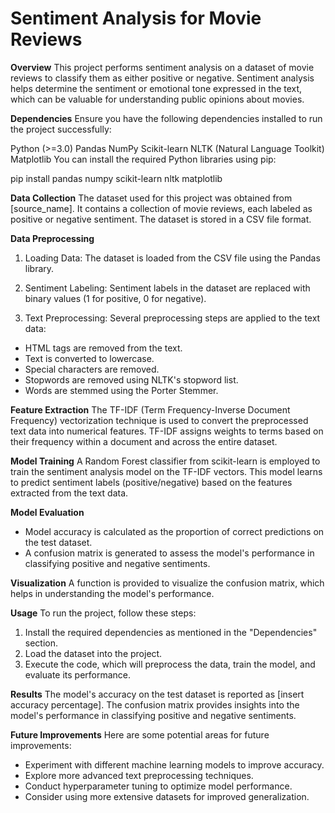 # Sentiment Analysis for Movie Reviews

**Overview**
This project performs sentiment analysis on a dataset of movie reviews to classify them as either positive or negative. Sentiment analysis helps determine the sentiment or emotional tone expressed in the text, which can be valuable for understanding public opinions about movies.

**Dependencies**
Ensure you have the following dependencies installed to run the project successfully:

Python (>=3.0)
Pandas
NumPy
Scikit-learn
NLTK (Natural Language Toolkit)
Matplotlib
You can install the required Python libraries using pip:

pip install pandas numpy scikit-learn nltk matplotlib

**Data Collection**
The dataset used for this project was obtained from [source_name]. It contains a collection of movie reviews, each labeled as positive or negative sentiment. The dataset is stored in a CSV file format.

**Data Preprocessing**
1. Loading Data: The dataset is loaded from the CSV file using the Pandas library.

2. Sentiment Labeling: Sentiment labels in the dataset are replaced with binary values (1 for positive, 0 for negative).

3. Text Preprocessing: Several preprocessing steps are applied to the text data:

* HTML tags are removed from the text.
* Text is converted to lowercase.
* Special characters are removed.
* Stopwords are removed using NLTK's stopword list.
* Words are stemmed using the Porter Stemmer.

**Feature Extraction**
The TF-IDF (Term Frequency-Inverse Document Frequency) vectorization technique is used to convert the preprocessed text data into numerical features. TF-IDF assigns weights to terms based on their frequency within a document and across the entire dataset.

**Model Training**
A Random Forest classifier from scikit-learn is employed to train the sentiment analysis model on the TF-IDF vectors. This model learns to predict sentiment labels (positive/negative) based on the features extracted from the text data.

**Model Evaluation**
* Model accuracy is calculated as the proportion of correct predictions on the test dataset.
* A confusion matrix is generated to assess the model's performance in classifying positive and negative sentiments.

**Visualization**
A function is provided to visualize the confusion matrix, which helps in understanding the model's performance.

**Usage**
To run the project, follow these steps:

1. Install the required dependencies as mentioned in the "Dependencies" section.
2. Load the dataset into the project.
3. Execute the code, which will preprocess the data, train the model, and evaluate its performance.

**Results**
The model's accuracy on the test dataset is reported as [insert accuracy percentage]. The confusion matrix provides insights into the model's performance in classifying positive and negative sentiments.

**Future Improvements**
Here are some potential areas for future improvements:

* Experiment with different machine learning models to improve accuracy.
* Explore more advanced text preprocessing techniques.
* Conduct hyperparameter tuning to optimize model performance.
* Consider using more extensive datasets for improved generalization.
